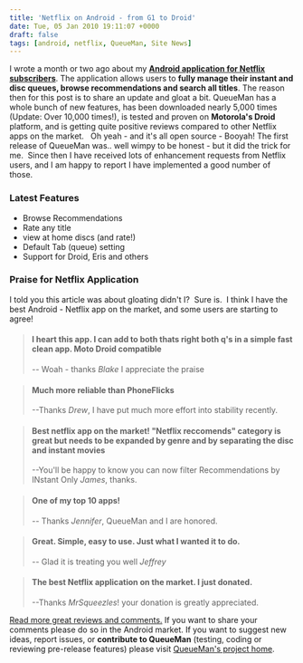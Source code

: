 ```yaml
---
title: 'Netflix on Android - from G1 to Droid'
date: Tue, 05 Jan 2010 19:11:07 +0000
draft: false
tags: [android, netflix, QueueMan, Site News]
---
```


I wrote a month or two ago about my [**Android application for Netflix subscribers**](https://blog.edwardawebb.com/site-news/netflix-queue-manager-android-phones "Netflix application for Android"). The application allows users to **fully manage their instant and disc queues, browse recommendations and search all titles**. The reason then for this post is to share an update and gloat a bit. QueueMan has a whole bunch of new features, has been downloaded nearly 5,000 times (Update: Over 10,000 times!), is tested and proven on **Motorola's Droid** platform, and is getting quite positive reviews compared to other Netflix apps on the market.   Oh yeah - and it's all open source - Booyah!  The first release of QueueMan was.. well wimpy to be honest - but it did the trick for me.  Since then I have received lots of enhancement requests from Netflix users, and I am happy to report I have implemented a good number of those.

### Latest Features

*   Browse Recommendations
*   Rate any title
*   view at home discs (and rate!)
*   Default Tab (queue) setting
*   Support for Droid, Eris and others

### Praise for Netflix Application

I told you this article was about gloating didn't I?  Sure is.  I think I have the best Android - Netflix app on the market, and some users are starting to agree!

> #### I heart this app. I can add to both thats right both q's in a simple fast clean app. Moto Droid compatible
> 
> \-\- Woah - thanks _Blake_ I appreciate the praise

> #### Much more reliable than PhoneFlicks
> 
> --Thanks _Drew_, I have put much more effort into stability recently.

> #### Best netflix app on the market! "Netflix reccomends" category is great but needs to be expanded by genre and by separating the disc and instant movies
> 
> --You'll be happy to know you can now filter Recommendations by INstant Only _James_, thanks.

> #### One of my top 10 apps!
> 
> \-\- Thanks _Jennifer_, QueueMan and I are honored.

> #### Great. Simple, easy to use. Just what I wanted it to do.
> 
> \-\- Glad it is treating you well _Jeffrey_

> #### The best Netflix application on the market. I just donated.
> 
> --Thanks _MrSqueezles_! your donation is greatly appreciated.

[Read more great reviews and comments.](http://code.google.com/p/queueman/wiki/Promotional#Praise_from_Users "A collection of choice reviews for QueueMan - Netflix applicationfor Android devices") If you want to share your comments please do so in the Android market. If you want to suggest new ideas, report issues, or **contribute to QueueMan** (testing, coding or reviewing pre-release features) please visit [QueueMan's project home](http://code.google.com/p/queueman "QueueMan Project Site").